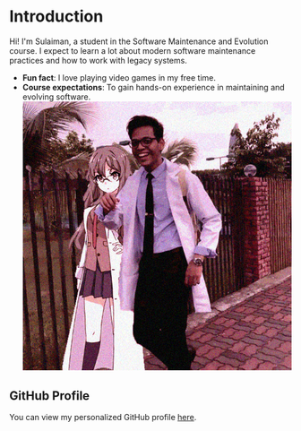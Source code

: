 # Introduction
Hi! I'm Sulaiman, a student in the Software Maintenance
and Evolution course.
I expect to learn a lot about modern software maintenance
practices and how to work with legacy systems.
- **Fun fact**: I love playing video games in my free time.
- **Course expectations**: To gain hands-on experience in
maintaining and evolving software.
[![My Image](./Sulaiman.png)](https://www.youtube.com/shorts/7nDHvWu84-0) <!-- Link to the uploaded image -->
## GitHub Profile
You can view my personalized GitHub profile
[here](https://github.com/sulaimanmhashim).
